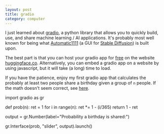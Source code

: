 ```yaml
---
layout: post
title: gradio
category: computer
---
```

I just learned about [gradio](https://www.gradio.app/), a python library that allows you to quickly build, use, and share machine learning / AI applications. It's probably most well known for being what [Automatic1111](https://github.com/AUTOMATIC1111/stable-diffusion-webui) (a GUI for [Stable Diffusion](https://stability.ai/stable-image)) is built upon.

The best part is that you can host your gradio app for [free](https://huggingface.co/pricing) on the website [huggingface.co](huggingface.co). Alternatively, you can embed a gradio app on a website by using javascript, but it will take (a long) time to load.

If you have the patience, enjoy my first gradio app that calculates the probably at least two people share a birthday given a group of `n` people. If the math doesn't seem correct, see [here](https://en.wikipedia.org/wiki/Birthday_problem).

<script type="module" crossorigin src="https://cdn.jsdelivr.net/npm/@gradio/lite/dist/lite.js"></script>
<link rel="stylesheet" href="https://cdn.jsdelivr.net/npm/@gradio/lite/dist/lite.css" />
<gradio-lite>
import gradio as gr

def prob(n):
	ret = 1
	for i in range(n):
		ret *= 1 - (i/365)
	return 1 - ret

output = gr.Number(label="Probability a birthday is shared:")

gr.Interface(prob, "slider", output).launch()
</gradio-lite>
